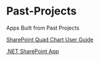 # Past-Projects
Apps Built from Past Projects

[SharePoint Quad Chart User Guide](https://github.com/budostylz/Past-Projects/blob/master/SharePoint%20Quad%20Charts/Quad%20User%20Guide.pptx?raw=true)

[.NET SharePoint App](https://github.com/budostylz/Past-Projects/tree/master/CCPProject)


